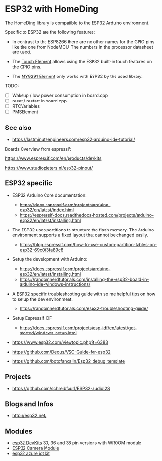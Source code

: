 # ESP32 with HomeDing

The HomeDing library is compatible to the ESP32 Arduino environment.

Specific to ESP32 are the following features:

* In contrast to the ESP8266 there are no other names for the GPIO pins like the one from NodeMCU.
The numbers in the processor datasheet are used.

* The [Touch Element](/elements/touch.md) allows using the ESP32 built-in touch features on the GPIO pins.
* The [MY9291 Element](/elements/my9291.md) only works with ESP32 by the used library.

TODO:

* [ ] Wakeup / low power consumption in board.cpp 
* [ ] reset / restart in board.cpp
* [ ] RTCVariables
* [ ] PMSElement

## See also

* <https://lastminuteengineers.com/esp32-arduino-ide-tutorial/>

Boards Overview from espressif:

<https://www.espressif.com/en/products/devkits>

<https://www.studiopieters.nl/esp32-pinout/>


## ESP32 specific

* ESP32 Arduino Core documentation:
  * <https://docs.espressif.com/projects/arduino-esp32/en/latest/index.html>
  * <https://espressif-docs.readthedocs-hosted.com/projects/arduino-esp32/en/latest/installing.html>

* The ESP32 uses partitions to structure the flash memory. The Arduino environment supports a fixed layout that cannot be changed easily.
  * <https://blog.espressif.com/how-to-use-custom-partition-tables-on-esp32-69c0f3fa89c8>

* Setup the development with Arduino:
  * <https://docs.espressif.com/projects/arduino-esp32/en/latest/installing.html>
  * <https://randomnerdtutorials.com/installing-the-esp32-board-in-arduino-ide-windows-instructions/>

* A ESP32 specific troubleshooting guide with so me helpful tips on how to setup the dev environment.
  * <https://randomnerdtutorials.com/esp32-troubleshooting-guide/>

* Setup Espressif IDF
  * <https://docs.espressif.com/projects/esp-idf/en/latest/get-started/windows-setup.html>

* <https://www.esp32.com/viewtopic.php?t=6383>
* <https://github.com/Deous/VSC-Guide-for-esp32>
* <https://github.com/botofancalin/Esp32_debug_template>


## Projects

* <https://github.com/schreibfaul1/ESP32-audioI2S>


## Blogs and Infos

* <http://esp32.net/>


<!--
## JTAG debugging

* <https://www.xjtag.com/>
* <https://www.xjtag.com/about-jtag/what-is-jtag/>

* https://docs.espressif.com/projects/esp-idf/en/latest/esp32/api-guides/jtag-debugging/index.html

* <https://www.youtube.com/watch?v=uq93H7T7cOQ>

* <https://github.com/makercrew/esp_prog_vscode_debug>

* <https://code.visualstudio.com/docs/cpp/cpp-debug>
-->


## Modules

* [esp32 DevKits](esp32_devkit.md) 30, 36 and 38 pin versions with WROOM module
* [ESP32 Camera Module](esp32_cam.md)
* [esp32 azure iot kit](esp32_azure_iot_kit.md)

